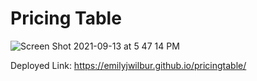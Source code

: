 # Pricing Table

![Screen Shot 2021-09-13 at 5 47 14 PM](https://user-images.githubusercontent.com/79462454/133163548-5fc2e1ad-0a45-4963-abd1-4bc91488a0fa.png)

Deployed Link: https://emilyjwilbur.github.io/pricingtable/

